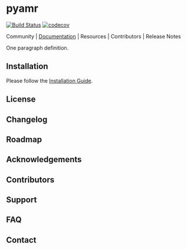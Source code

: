 

# pyamr


[![Build Status](https://travis-ci.com/bahp/pyAMR.svg?branch=main)](https://travis-ci.com/bahp/pyAMR)
[![codecov](https://codecov.io/gh/bahp/pyAMR/branch/main/graph/badge.svg?token=GLL7GYY5TE)](https://codecov.io/gh/bahp/pyAMR)

[url-documentation]: https://bahp.github.io/fyp-pypkg-template/
[url-installation]: https://bahp.github.io/fyp-pypkg-template/
[url-development]: https://bahp.github.io/fyp-pypkg-template/

Community | [Documentation][url-documentation] | Resources | Contributors | Release Notes

One paragraph definition.

<!-- ----------------------- -->
<!--     Installation        -->
<!-- ----------------------- -->
## Installation

Please follow the [Installation Guide][url-installation].

## License
## Changelog
## Roadmap
## Acknowledgements
## Contributors
## Support
## FAQ
## Contact